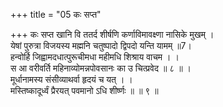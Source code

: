 +++
title = "05 कः सप्त"

+++
कः सप्त खानि वि ततर्द शीर्षणि कर्णाविमावक्ष्णा नासिके मुखम् ।  
येषां पुरुत्रा विजयस्य मह्मनि चतुष्पादो द्विपदो यन्ति यामम् ॥7।  
हन्वोर्हि जिह्वामदधात्पुरूचीमधा महीमधि शिश्राय वाचम । ।  
स आ वरीवर्ति महिनाव्योमन्नपोवसानः का उ चित्प्रवेद ॥ ८ ॥ ।  
मूर्धानामस्य संसीव्याथर्वा हृदयं च यत् । ।  
मस्तिष्कादूर्ध्वं प्रैरयत् पवमानो ऽधि शीर्ष्णः ॥ ॥ ९ ॥
